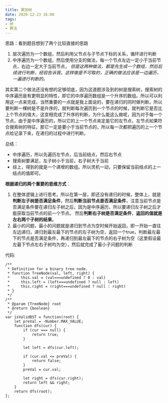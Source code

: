 ```yaml
---
title: 累加树
date: 2020-12-23 16:08
tags: 
- 树
- 算法
---
```


思路：看到题目想到了两个比较直接的思路
1. 层次遍历为一个数组，然后利用父节点与子节点下标的关系，循环进行判断
2. 中序遍历为一个数组，然后使用分支的做法，每一个节点左边一定小于当前节点，右边一定大于当前节点，
*但是这两种做法，都是先生成一个数组，然后后续进行判断，经验告诉我，这样做是不可取的，正确的做法应该是一边遍历，一遍进行判断的。*

其实第二个做法还没有想的足够彻底，因为这道题涉及到的树是搜索树，搜索树的中序遍历是有更明显的特性，即它的中序遍历数组是一个升序的数组。所以可以利用这一点来完成，当然重要的一点就是我上面说的，要在递归的同时做判断。所以要判断一棵树是不是升序的，就判断每次遍历到一个节点的时候，就判断它是否比上个节点的值大，这变相完成了升序的判断，为什么能这么做呢，因为对于每一个节点，由于是中序遍历的，所以它的上一个节点肯定是它的左节点，左节点如果符合搜索树的特征，那它一定是要小于当前节点的，所以每一次都把遍历的上一个节点给记录下来，在递归的过程中进行判断。 

总结：

+ 中序遍历，所以先遍历左节点，后当前结点，然后右节点
+ 搜索树要满足，左子树小于当前，右子树大于当前
+ 综上，得到的就是一个递增的数组。所以灵机一动，只要保留当前结点的上一结点的值即可。

**根据递归的两个重要的思维方式**：

1. 在整体逻辑上进行思考。所以在第一层，即还没有递归的时候，整体上，就是**判断左子树是否满足条件**，然后**判断当前节点是否满足条件**，注意当前节点是否满足条件要在递归左子树之后，因为是中序遍历，所以要递归左子树之后才能获取当前节点的前一个节点。 然后**判断右子树是否满足条件**，**返回的值就是左右两个子树的结果**。
2. 最小的问题，最小的问题就是递归到节点为空时候开始返回，即一开始一直往左边递归，递归到最左最下的节点的左子树为空，返回一个true，判断最左最下的节点是否满足条件，再递归到最左最下的节点的右子树为空（这里假设最左最下节点左右子树均为空），然后就完成了最小子问题的判断

代码:
```
/**
 * Definition for a binary tree node.
 * function TreeNode(val, left, right) {
 *     this.val = (val===undefined ? 0 : val)
 *     this.left = (left===undefined ? null : left)
 *     this.right = (right===undefined ? null : right)
 * }
 */
/**
 * @param {TreeNode} root
 * @return {boolean}
 */
var isValidBST = function(root) {
    let preVal = -Number.MAX_VALUE;
    function dfs(cur) {
        if (cur === null) {
            return true;
        }
        
        let left = dfs(cur.left);

        if (cur.val <= preVal) {
            return false;
        }
        preVal = cur.val;

        let right = dfs(cur.right);
        return left && right;
    }
    return dfs(root);
};
```